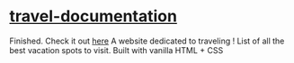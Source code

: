 # <a href="https://txlocnguyen.github.io/travel-documentation/">travel-documentation</a>
Finished. Check it out <a href="https://txlocnguyen.github.io/travel-documentation/">here</a>
A website dedicated to traveling ! List of all the best vacation spots to visit. Built with vanilla HTML + CSS
